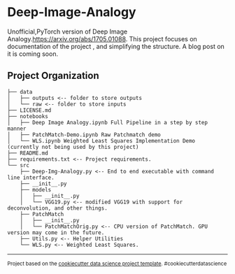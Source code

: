 Deep-Image-Analogy
==============================

Unofficial,PyTorch version of Deep Image Analogy.https://arxiv.org/abs/1705.01088. This project focuses on documentation of the project , and simplifying the structure. A blog post on it is coming soon. 

Project Organization
------------
    ├── data
    │   ├── outputs <-- folder to store outputs
    │   └── raw <-- folder to store inputs
    ├── LICENSE.md
    ├── notebooks
    │   ├── Deep Image Analogy.ipynb Full Pipeline in a step by step manner
    │   ├── PatchMatch-Demo.ipynb Raw Patchmatch demo
    │   └── WLS.ipynb Weighted Least Squares Implementation Demo (currently not being used by this project)
    ├── README.md 
    ├── requirements.txt <-- Project requirements. 
    └── src
        ├── Deep-Img-Analogy.py <-- End to end executable with command line interface.
        ├── __init__.py
        ├── models
        │   ├── __init__.py
        │   └── VGG19.py <-- modified VGG19 with support for deconvolution, and other things. 
        ├── PatchMatch
        │   ├── __init__.py
        │   └── PatchMatchOrig.py <-- CPU version of PatchMatch. GPU version may come in the future.
        ├── Utils.py <-- Helper Utilities
        └── WLS.py <-- Weighted Least Squares.
 

--------

<p><small>Project based on the <a target="_blank" href="https://drivendata.github.io/cookiecutter-data-science/">cookiecutter data science project template</a>. #cookiecutterdatascience</small></p>
